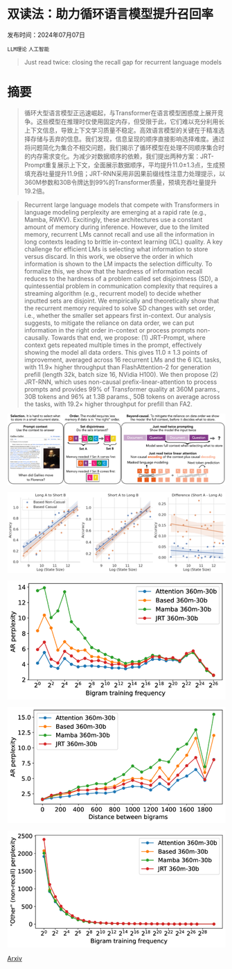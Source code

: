 # 双读法：助力循环语言模型提升召回率

发布时间：2024年07月07日

`LLM理论` `人工智能`

> Just read twice: closing the recall gap for recurrent language models

# 摘要

> 循环大型语言模型正迅速崛起，与Transformer在语言模型困惑度上展开竞争。这些模型在推理时仅使用固定内存，但受限于此，它们难以充分利用长上下文信息，导致上下文学习质量不稳定。高效语言模型的关键在于精准选择存储与丢弃的信息。我们发现，信息呈现的顺序直接影响选择难度。通过将问题简化为集合不相交问题，我们揭示了循环模型在处理不同顺序集合时的内存需求变化。为减少对数据顺序的依赖，我们提出两种方案：JRT-Prompt重复展示上下文，全面展示数据顺序，平均提升11.0±1.3点，生成预填充吞吐量提升11.9倍；JRT-RNN采用非因果前缀线性注意力处理提示，以360M参数和30B令牌达到99%的Transformer质量，预填充吞吐量提升19.2倍。

> Recurrent large language models that compete with Transformers in language modeling perplexity are emerging at a rapid rate (e.g., Mamba, RWKV). Excitingly, these architectures use a constant amount of memory during inference. However, due to the limited memory, recurrent LMs cannot recall and use all the information in long contexts leading to brittle in-context learning (ICL) quality. A key challenge for efficient LMs is selecting what information to store versus discard. In this work, we observe the order in which information is shown to the LM impacts the selection difficulty. To formalize this, we show that the hardness of information recall reduces to the hardness of a problem called set disjointness (SD), a quintessential problem in communication complexity that requires a streaming algorithm (e.g., recurrent model) to decide whether inputted sets are disjoint. We empirically and theoretically show that the recurrent memory required to solve SD changes with set order, i.e., whether the smaller set appears first in-context. Our analysis suggests, to mitigate the reliance on data order, we can put information in the right order in-context or process prompts non-causally. Towards that end, we propose: (1) JRT-Prompt, where context gets repeated multiple times in the prompt, effectively showing the model all data orders. This gives $11.0 \pm 1.3$ points of improvement, averaged across $16$ recurrent LMs and the $6$ ICL tasks, with $11.9\times$ higher throughput than FlashAttention-2 for generation prefill (length $32$k, batch size $16$, NVidia H100). We then propose (2) JRT-RNN, which uses non-causal prefix-linear-attention to process prompts and provides $99\%$ of Transformer quality at $360$M params., $30$B tokens and $96\%$ at $1.3$B params., $50$B tokens on average across the tasks, with $19.2\times$ higher throughput for prefill than FA2.

![双读法：助力循环语言模型提升召回率](../../../paper_images/2407.05483/main_fig_jrt1.png)

![双读法：助力循环语言模型提升召回率](../../../paper_images/2407.05483/set_dijsointness.png)

![双读法：助力循环语言模型提升召回率](../../../paper_images/2407.05483/x1.png)

![双读法：助力循环语言模型提升召回率](../../../paper_images/2407.05483/x2.png)

![双读法：助力循环语言模型提升召回率](../../../paper_images/2407.05483/x3.png)

[Arxiv](https://arxiv.org/abs/2407.05483)